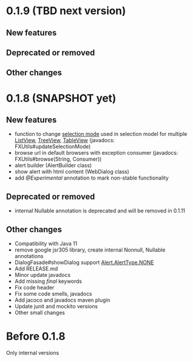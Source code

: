 # 0.1.9 (TBD next version)
## New features
## Deprecated or removed
## Other changes

# 0.1.8 (SNAPSHOT yet)
## New features
+ function to change [selection mode](https://openjfx.io/javadoc/11/javafx.controls/javafx/scene/control/SelectionMode.html) used in selection model for multiple
  [ListView](https://openjfx.io/javadoc/11/javafx.controls/javafx/scene/control/ListView.html),
  [TreeView](https://openjfx.io/javadoc/11/javafx.controls/javafx/scene/control/TreeView.html),
  [TableView](https://openjfx.io/javadoc/11/javafx.controls/javafx/scene/control/TableView.html)
  (javadocs: FXUtils#updateSelectionMode)
+ browse url in default browsers with exception consumer (javadocs: FXUtils#browse(String, Consumer))
+ alert builder (AlertBuilder class)
+ show alert with html content (WebDialog class)
+ add *@Experimental* annotation to mark non-stable functionality

## Deprecated or removed
- internal Nullable annotation is deprecated and will be removed in 0.1.11

## Other changes
* Compatibility with Java 11
* remove google jsr305 library, create internal Nonnull, Nullable annotations
* DialogFasade#showDialog support [Alert.AlertType.NONE](https://openjfx.io/javadoc/11/javafx.controls/javafx/scene/control/Alert.AlertType.html#NONE)
* Add RELEASE.md
* Minor update javadocs
* Add missing _final_ keywords
* Fix code header
* Fix some code smells, javadocs
* Add jacoco and javadocs maven plugin
* Update junit and mockito versions
* Other small changes

# Before 0.1.8
Only internal versions
